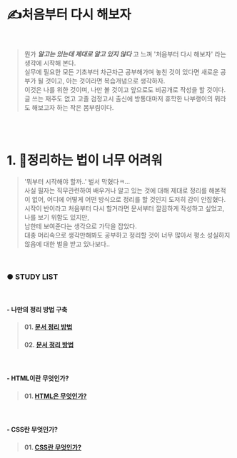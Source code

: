 # ✍️처음부터 다시 해보자

<br />

<!-- ● 도입부 시작 -->
> 뭔가 _**알고는 있는데 제대로 알고 있지 않다**_ 고 느껴 '처음부터 다시 해보자' 라는 생각에 시작해 본다.   
실무에 필요한 모든 기초부터 차근차근 공부해가며 놓친 것이 있다면 새로운 공부가 될 것이고, 아는 것이라면 복습개념으로 생각하자.   
이것은 나를 위한 것이며, 나만 볼 것이고 앞으로도 비공개로 작성을 할 것이다.     
글 쓰는 재주도 없고 고졸 검정고시 출신에 방통대마저 휴학한 나부랭이의 뭐라도 해보고자 하는 작은 몸부림이다.
<!-- ● 도입부 끝 -->

<br />
<br />

<!-- ● 정리 인트로 시작 -->
# 1. 📝정리하는 법이 너무 어려워

> '뭐부터 시작해야 할까..' 벌서 막혔다ㅋ...       
사실 필자는 직무관련하여 배우거나 알고 있는 것에 대해 제대로 정리를 해본적이 없어, 어디에 어떻게 어떤 방식으로 정리를 할 것인지 도저히 감이 안잡혔다.   
시작이 반이라고 처음부터 다시 할거라면 문서부터 깔끔하게 작성하고 싶었고, 나를 보기 위함도 있지만,  
남한테 보여준다는 생각으로 가닥을 잡았다.   
대충 머리속으로 생각만해봐도 공부하고 정리할 것이 너무 많아서 평소 성실하지 않음에 대한 벌을 받고 있나보다..
<!-- ● 정리 인트로 끝 -->

<br />

### ● STUDY LIST

<br />

#### - 나만의 정리 방법 구축
>   #### 01. [문서 정리 방법](../self-study-list/%EB%AC%B8%EC%84%9C%EC%A0%95%EB%A6%AC%EB%B0%A9%EB%B2%95/%EB%AC%B8%EC%84%9C%EC%A0%95%EB%A6%AC%EA%B8%B0%EC%B4%88.md)
>   #### 02. [문서 정리 방법](../self-study-list/%EB%AC%B8%EC%84%9C%EC%A0%95%EB%A6%AC%EB%B0%A9%EB%B2%95/%EB%A7%88%ED%81%AC%EB%8B%A4%EC%9A%B4.md)

<br />

#### - HTML이란 무엇인가?
>   #### 01. [HTML은 무엇인가?](../self-study-list/HTML%EA%B8%B0%EC%B4%88%EC%A0%95%EB%A6%AC/HTML%EC%A0%95%EC%9D%98.md)

<br />

#### - CSS란 무엇인가?
>   #### 01. [CSS란 무엇인가?](../self-study-list/CSS%EA%B8%B0%EC%B4%88%EC%A0%95%EB%A6%AC/CSS%EC%A0%95%EC%9D%98.md)








